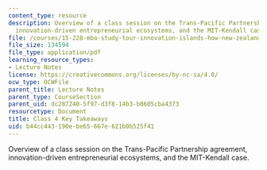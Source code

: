 ```yaml
---
content_type: resource
description: Overview of a class session on the Trans-Pacific Partnership agreement,
  innovation-driven entrepreneurial ecosystems, and the MIT-Kendall case.
file: /courses/15-228-mba-study-tour-innovation-islands-how-new-zealand-became-a-global-player-in-the-race-to-innovate-spring-2016/b44cc443190ebe65667e621b0b525f41_MIT15_228S16_Class_4.pdf
file_size: 134594
file_type: application/pdf
learning_resource_types:
- Lecture Notes
license: https://creativecommons.org/licenses/by-nc-sa/4.0/
ocw_type: OCWFile
parent_title: Lecture Notes
parent_type: CourseSection
parent_uid: dc287240-5f97-d3f8-14b3-b8605cba4373
resourcetype: Document
title: Class 4 Key Takeaways
uid: b44cc443-190e-be65-667e-621b0b525f41
---
```

Overview of a class session on the Trans-Pacific Partnership agreement, innovation-driven entrepreneurial ecosystems, and the MIT-Kendall case.